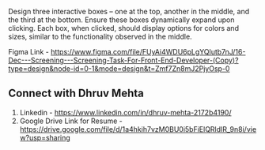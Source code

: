 Design three interactive boxes – one at the top, another in the middle, and the third at the bottom. Ensure these boxes dynamically expand upon clicking.
Each box, when clicked, should display options for colors and sizes, similar to the functionality observed in the middle.

Figma Link - https://www.figma.com/file/FUyAi4WDU6pLgYQlutb7nJ/16-Dec---Screening---Screening-Task-For-Front-End-Developer-(Copy)?type=design&node-id=0-1&mode=design&t=Zmf7Zn8mJ2PjyOsp-0

## Connect with Dhruv Mehta 
1. Linkedin - https://www.linkedin.com/in/dhruv-mehta-2172b4190/
2. Google Drive Link for Resume - https://drive.google.com/file/d/1a4hkih7vzM0BU0i5bFiElQRldIR_9n8i/view?usp=sharing 